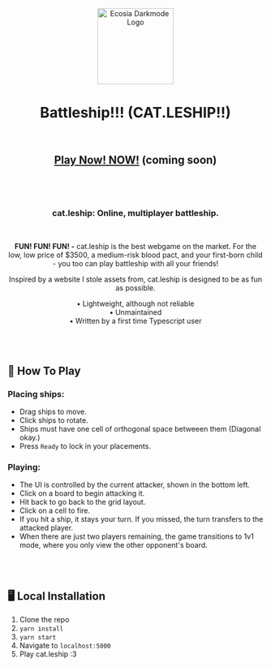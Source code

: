 <p align="center"><a href="https://kwii.tk" target="_blank" rel="noreferrer noopener"><img width="150" alt="Ecosia Darkmode Logo" src="https://media.discordapp.net/attachments/552704543339839528/1128814738151850135/shield-cat-solid3.png?width=750&height=681"></a></p>
<h1 align="center">Battleship!!! (CAT.LESHIP!!)<br/><br/></h1>

<h2 align="center">
<a rel="noreferrer noopener" href="#">Play Now! NOW!</a>
(coming soon)
<br/><br/>
</h2>
<br>
<h3 align="center"> cat.leship: Online, multiplayer battleship.</h3>
<br/>
<p align="center"><strong>FUN! FUN! FUN! -</strong> cat.leship is the best webgame on the market. For the low, low price of $3500, a medium-risk blood pact, and your first-born child - you too can play battleship with all your friends! </p>

<p align="center">Inspired by a website I stole assets from, cat.leship is designed to be as fun as possible.</p>


<p align="center">
• Lightweight, although not reliable<br/>
• Unmaintained<br/>
• Written by a first time Typescript user</p>
</p>

<br/><br/>
## 🚢 How To Play

### Placing ships:
- Drag ships to move.
- Click ships to rotate.
- Ships must have one cell of orthogonal space betweeen them (Diagonal okay.)
- Press `Ready` to lock in your placements.

### Playing:
- The UI is controlled by the current attacker, shown in the bottom left.
- Click on a board to begin attacking it.
- Hit back to go back to the grid layout.
- Click on a cell to fire.
- If you hit a ship, it stays your turn. If you missed, the turn transfers to the attacked player.
- When there are just two players remaining, the game transitions to 1v1 mode, where you only view the other opponent's board.


<br/><br/>
## 🖥️ Local Installation
1. Clone the repo
2. `yarn install`
3. `yarn start`
4. Navigate to `localhost:5000`
5. Play cat.leship :3
